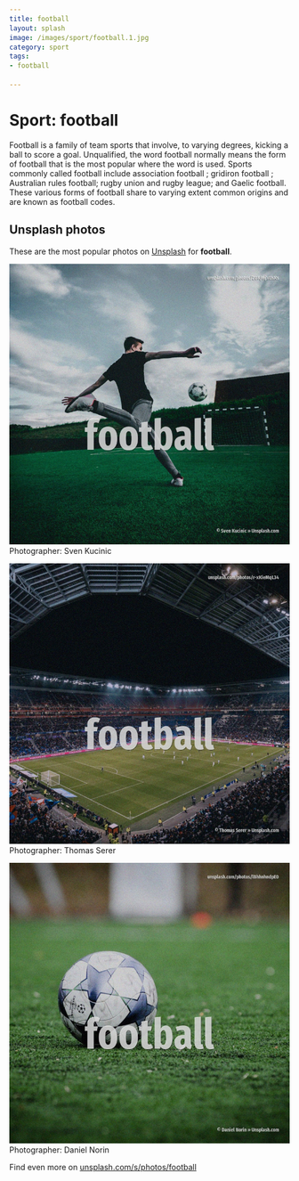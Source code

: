 ```yaml
---
title: football
layout: splash
image: /images/sport/football.1.jpg
category: sport
tags:
- football

---
```

# Sport: football

Football is a family of team sports that involve, to varying degrees, kicking a ball to score a 
goal.
 Unqualified, the word football normally means the form of football that is the most popular where 
the word is used.
Sports commonly called football include association football ; gridiron football ; Australian rules 
football; rugby union and rugby league; and Gaelic football.
These various forms of football share to varying extent common origins and are known as football 
codes.

 
## Unsplash photos
These are the most popular photos on [Unsplash](https://unsplash.com) for **football**.
 
![football](/images/sport/football.1.jpg)
Photographer:  Sven Kucinic
 
![football](/images/sport/football.2.jpg)
Photographer:  Thomas Serer
 
![football](/images/sport/football.3.jpg)
Photographer:  Daniel Norin
 
Find even more on [unsplash.com/s/photos/football](https://unsplash.com/s/photos/football)
 

